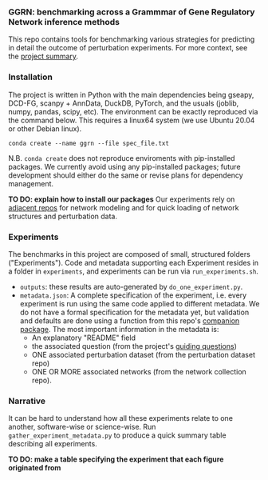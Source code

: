 ### GGRN: benchmarking across a Grammmar of Gene Regulatory Network inference methods 

This repo contains tools for benchmarking various strategies for predicting in detail the outcome of perturbation experiments. For more context, see the [project summary](https://docs.google.com/document/d/1vvZi5c0nU3VTvKiWpEka8AtDORxJ3Ymv0ZzoFQwoDoI/edit).

### Installation

The project is written in Python with the main dependencies being gseapy, DCD-FG, scanpy + AnnData, DuckDB, PyTorch, and the usuals (joblib, numpy, pandas, scipy, etc). The environment can be exactly reproduced via the command below. This requires a linux64 system (we use Ubuntu 20.04 or other Debian linux). 

`conda create --name ggrn --file spec_file.txt`

N.B. `conda create` does not reproduce enviroments with pip-installed packages. We currently avoid using any pip-installed packages; future development should either do the same or revise plans for dependency management.

**TO DO: explain how to install our packages** Our experiments rely on [adjacent repos](https://github.com/ekernf01/perturbation_writing) for network modeling and for quick loading of network structures and perturbation data. 

### Experiments

The benchmarks in this project are composed of small, structured folders ("Experiments"). Code and metadata supporting each Experiment resides in a folder in `experiments`, and experiments can be run via `run_experiments.sh`.

- `outputs`: these results are auto-generated by `do_one_experiment.py`.
- `metadata.json`: A complete specification of the experiment, i.e. every experiment is run using the same code applied to different metadata. We do not have a formal specification for the metadata yet, but validation and defaults are done using a function from this repo's [companion package](https://github.com/ekernf01/perturbation_benchmarking_package). The most important information in the metadata is:
    - An explanatory "README" field
    - the associated question (from the project's [guiding questions](https://docs.google.com/document/d/1vvZi5c0nU3VTvKiWpEka8AtDORxJ3Ymv0ZzoFQwoDoI/edit#heading=h.3lbpjmchifq2))
    - ONE associated perturbation dataset (from the perturbation dataset repo)
    - ONE OR MORE associated networks (from the network collection repo). 

### Narrative

It can be hard to understand how all these experiments relate to one another, software-wise or science-wise. Run `gather_experiment_metadata.py` to produce a quick summary table describing all experiments. 

**TO DO: make a table specifying the experiment that each figure originated from**
